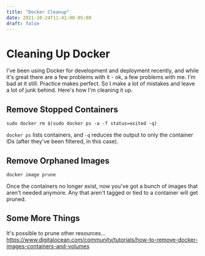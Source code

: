 ```yaml
---
title: "Docker Cleanup"
date: 2021-10-24T11:41:00-05:00
draft: false
---
```


# Cleaning Up Docker

I've been using Docker for development and deployment recently, and while it's great there are a few problems with it - ok, a few problems with me.  I'm bad at it still.  Practice makes perfect.  So I make a lot of mistakes and leave a lot of junk behind.  Here's how I'm cleaning it up.

## Remove Stopped Containers

`sudo docker rm $(sudo docker ps -a -f status=exited -q)`

`docker ps` lists containers, and `-q` reduces the output to only the container IDs (after they've been filtered, in this case).

## Remove Orphaned Images

`docker image prune`

Once the containers no longer exist, now you've got a bunch of images that aren't needed anymore.  Any that aren't tagged or tied to a container will get pruned.

## Some More Things

It's possible to prune other resources...  https://www.digitalocean.com/community/tutorials/how-to-remove-docker-images-containers-and-volumes